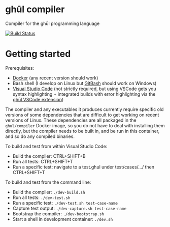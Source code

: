 # ghūl compiler
Compiler for the ghūl programming language

[![Build Status](https://build.ghul.io/buildStatus/icon?job=ghul-ci)](https://build.ghul.io/job/ghul-ci)

# Getting started

Prerequisites:
- [Docker](https://www.docker.com) (any recent version should work)
- Bash shell (I develop on Linux but [GitBash](https://git-scm.com/download/win) should work on Windows)
- [Visual Studio Code](https://code.visualstudio.com) (not strictly required, but using VSCode gets you syntax highlighting + integrated builds with error highlighting via the [ghūl VSCode extension](https://github.com/degory/ghul-vsce/releases))

The compiler and any executables it produces currently require specific old versions of some dependencies that are difficult to get working on recent versions of Linux. These dependencies are all packaged in the `ghul/compiler` Docker image, so you do not have to deal with installing them directly, but the compiler needs to be built in, and be run in this container, and so do any compiled binaries.

To build and test from within Visual Studio Code:
- Build the compiler: CTRL+SHIFT+B
- Run all tests: CTRL+SHIFT+T
- Run a specific test: navigate to a test.ghul under test/cases/.../ then CTRL+SHIFT+T

To build and test from the command line:
- Build the compiler: `./dev-build.sh`
- Run all tests: `./dev-test.sh`
- Run a specific test: `./dev-test.sh test-case-name`
- Capture test output: `./dev-capture.sh test-case-name`
- Bootstrap the compiler: `./dev-bootstrap.sh`
- Start a shell in development container: `./dev.sh`


